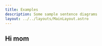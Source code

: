 ```yaml
---
title: Examples
description: Some sample sentence diagrams
layout: ../../layouts/MainLayout.astro
---
```


## Hi mom
